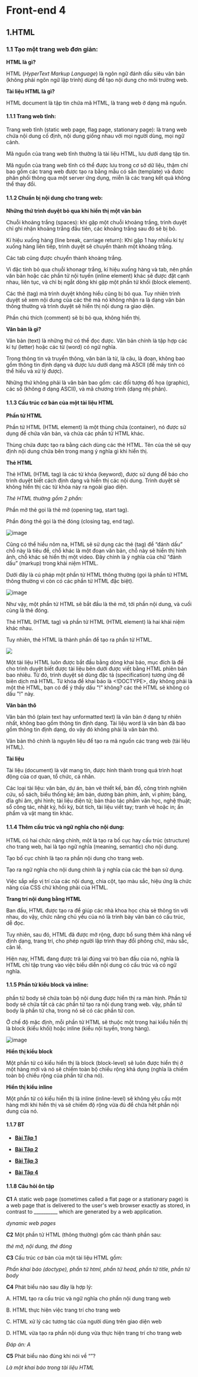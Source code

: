 # Front-end 4

## 1.HTML

### 1.1 Tạo một trang web đơn giản:

**HTML là gì?**

HTML (*HyperText Markup Language*) là ngôn ngữ đánh dấu siêu văn bản (không phải ngôn ngữ lập trình) dùng để tạo nội dung cho môi trường web.

**Tài liệu HTML là gì?**

HTML document là tập tin chứa mã HTML, là trang web ở dạng mã nguồn.<br>

#### 1.1.1 Trang web tĩnh:

Trang web tĩnh (static web page, flag page, stationary page): 
là trang web chứa nội dung cố định, 
nội dung giống nhau với mọi người dùng,
mọi ngữ cảnh.

Mã nguồn của trang web tĩnh thường là tài liệu HTML, 
lưu dưới dạng tập tin.

Mã nguồn của trang web tĩnh có thể được lưu trong cơ sở dữ liệu,
thậm chí bao gồm các trang web được tạo ra bằng mẫu có sẵn (template) và được phân phối thông qua một server ứng dụng,
miễn là các trang kết quả không thể thay đổi.

#### 1.1.2 Chuẩn bị nội dung cho trang web:

**Những thứ trình duyệt bỏ qua khi hiển thị một văn bản**

Chuỗi khoảng trắng (spaces): 
khi gặp một chuỗi khoảng trắng,
trình duyệt chỉ ghi nhận khoảng trắng đầu tiên,
các khoảng trắng sau đó sẽ bị bỏ.

Kí hiệu xuống hàng (line break, carriage return):
Khi gặp 1 hay nhiều kí tự xuống hàng liên tiếp,
trình duyệt sẽ chuyển thành một khoảng trắng.

Các tab cũng được chuyển thành khoảng trắng.

Vì đặc tính bỏ qua chuỗi khonagr trắng,
kí hiệu xuống hàng và tab,
nên phần văn bản hoặc các phần tử nội tuyến (inline element) khác sẽ được đặt cạnh nhau, liên tục, 
và chỉ bị ngắt dòng khi gặp một phần tử khối (block element).

Các thẻ (tag) mà trình duyệt không hiểu cũng bị bỏ qua.
Tuy nhiên trình duyệt sẽ xem nội dung của các thẻ mà nó không nhận ra là dạng văn bản thông thường và trình duyệt sẽ hiển thị nội dung ra giao diện.

Phần chú thích (comment) sẽ bị bỏ qua, không hiển thị.

**Văn bản là gì?**

Văn bản (text) là những thứ có thể đọc được. Văn bản chính là tập hợp các kí tự (letter) hoặc các từ (word) có ngữ nghĩa.

Trong thông tin và truyền thông, văn bản là từ, là câu, là đoạn, không bao gồm thông tin định dạng và được lưu dưới dạng mã ASCII (để máy tính có thể hiểu và xử lý được).

Những thứ không phải là văn bản bao gồm: các đối tượng đồ họa (graphic), các số (không ở dạng ASCII), và mã chương trình (dạng nhị phân).

#### 1.1.3 Cấu trúc cơ bản của một tài liệu HTML

**Phần tử HTML**

Phần tử HTML (HTML element) là một thùng chứa (container), nó được sử dụng để chứa văn bản, và chứa các phần tử HTML khác.

Thùng chứa được tạo ra bằng cách dùng các thẻ HTML. Tên của thẻ sẽ quy định nội dung chứa bên trong mang ý nghĩa gì khi hiển thị.

**Thẻ HTML**

Thẻ HTML (HTML tag) là các từ khóa (keyword), được sử dụng để báo cho trình duyệt biết cách định dạng và hiển thị các nội dung.
Trình duyệt sẽ không hiển thị các từ khóa này ra ngoài giao diện.

*Thẻ HTML thường gồm 2 phần:*

Phần mở thẻ gọi là thẻ mở (opening tag, start tag).

Phần đóng thẻ gọi là thẻ đóng (closing tag, end tag).

![image](https://blogger.googleusercontent.com/img/b/R29vZ2xl/AVvXsEg387_FiMuzl_43ZYdvKCcEjstmarc22ifjVBMwmp761lOsO-ESTVu6SKNpjFaTC5zCJPOvaX8xdfdYT-3rC7AWpnfuvWDJ6tYnRbPWkhPmDLjZvuBdmIMj9E8aDRfMyD9mmWxVk1lgYGs/s698/html1.jpg)

Cũng có thể hiểu nôm na, HTML sẽ sử dụng các thẻ (tag) để “đánh dấu” chỗ này là tiêu đề, chỗ khác là một đoạn văn bản, chỗ này sẽ hiển thị hình ảnh, 
chỗ khác sẽ hiển thị một video. Đây chính là ý nghĩa của chữ “đánh dấu” (markup) trong khái niệm HTML.

Dưới đây là cú pháp một phần tử HTML thông thường (gọi là phần tử HTML thông thường vì còn có các phần tử HTML đặc biệt).

![image](https://blogger.googleusercontent.com/img/b/R29vZ2xl/AVvXsEgPxwmZ-9lpbVqko8FdwA4w8stYJJKBUCgCqDfGk4Epm5M-YoDVPPn-tzqV6YiOYG95arQDG8EZ0RCKa1_m4Vsqh3lEJ9YyFF99XzqmhssTkXmVgjYA_wTZEWNzdODGT8t4BuEclL_-xOo/w400-h140/html2.jpg)

Như vậy, một phần tử HTML sẽ bắt đầu là thẻ mở, tới phần nội dung, và cuối cùng là thẻ đóng.

Thẻ HTML (HTML tag) và phần tử HTML (HTML element) là hai khái niệm khác nhau.

Tuy nhiên, thẻ HTML là thành phần để tạo ra phần tử HTML.

![](https://blogger.googleusercontent.com/img/b/R29vZ2xl/AVvXsEjCQmRvnlS5YD3D6d702cLcYdfWgL0QxPhB4Z-KPbqD496d-r2PEKQ5_HgFk8FiIFHt4S8fWfx55nBEQLfzPqtM_0Fk5hdjTdVGsbFJpLhTHbYU848o_OLPa1K-wo4Oywbajj71ryz3N3k/w400-h364/html3.jpg)

Một tài liệu HTML luôn được bắt đầu bằng dòng khai báo, mục đích là để cho trình duyệt biết được tài liệu bên dưới được viết bằng HTML phiên bản bao nhiêu. Từ đó, trình duyệt sẽ dùng đặc tả (specification) tương ứng để biên dịch mã HTML. Từ khóa để khai báo là <!DOCTYPE>, đây không phải là một thẻ HTML, bạn có để ý thấy dấu "!" không? các thẻ HTML sẽ không có dấu "!" này.

**Văn bản thô**

Văn bản thô (plain text hay unformatted text) là văn bản ở dạng tự nhiên nhất, không bao gồm thông tin định dạng. Tài liệu word là văn bản đã bao gồm thông tin định dạng, do vậy đó không phải là văn bản thô.

Văn bản thô chính là nguyên liệu để tạo ra mã nguồn các trang web (tài liệu HTML).

**Tài liệu**

Tài liệu (document) là vật mang tin, được hình thành trong quá trình hoạt động của cơ quan, tổ chức, cá nhân.

Các loại tài liệu: văn bản, dự án, bản vẽ thiết kế, bản đồ, công trình nghiên cứu, sổ sách, biểu thống kê; âm bản, dương bản phim, ảnh, vi phim; băng, đĩa ghi âm, ghi hình; tài liệu điện tử; bản thảo tác phẩm văn học, nghệ thuật; sổ công tác, nhật ký, hồi ký, bút tích, tài liệu viết tay; tranh vẽ hoặc in; ấn phẩm và vật mang tin khác.

#### 1.1.4 Thêm cấu trúc và ngữ nghĩa cho nội dung:

HTML có hai chức năng chính, một là tạo ra bố cục hay cấu trúc (structure) cho trang web, hai là tạo ngữ nghĩa (meaning, semantic) cho nội dung.

Tạo bố cục chính là tạo ra phần nội dung cho trang web.

Tạo ra ngữ nghĩa cho nội dung chính là ý nghĩa của các thẻ bạn sử dụng.

Việc sắp xếp vị trí của các nội dung, chia cột, tạo màu sắc, hiệu ứng là chức năng của CSS chứ không phải  của HTML.

**Trang trí nội dung bằng HTML**

Ban đầu, HTML được tạo ra để giúp các nhà khoa học chia sẻ thông tin với nhau, do vậy, chức năng chủ yếu của nó là trình bày văn bản có cấu trúc, dễ đọc.

Tuy nhiên, sau đó, HTML đã được mở rộng, được bổ sung thêm khả năng về định dạng, trang trí, cho phép người lập trình thay đổi phông chữ, màu sắc, căn lề.

Hiện nay, HTML đang được trả lại đúng vai trò ban đầu của nó, nghĩa là HTML chỉ tập trung vào việc biểu diễn nội dung có cấu trúc và có ngữ nghĩa.

#### 1.1.5 Phần tử kiểu block và inline:

phần tử body sẽ chứa toàn bộ nội dung được hiển thị ra màn hình. Phần tử body sẽ chứa tất cả các phần tử tạo ra nội dung trang web. vậy, phần tử body là phần tử cha, trong nó sẽ có các phần tử con.

Ở chế độ mặc định, mỗi phần tử HTML sẽ thuộc một trong hai kiểu hiển thị là block (kiểu khối) hoặc inline (kiểu nội tuyến, trong hàng).

![image](https://blogger.googleusercontent.com/img/b/R29vZ2xl/AVvXsEjdzwURldwbAuqp8fWSGvGLkxKHQDiNToTFiUE9W0a0Yf6jD6gyXB3qwgUdm73VTWYB85ZlE1j3u6PeEQmS6oghFrf7XayofRqGsvEGO_ZETWbbXK310oIjCwdJGV3qltfgNm2dHdW6Xe8/w400-h194/html4.jpg)

**Hiển thị kiểu block**

Một phần tử có kiểu hiển thị là block (block-level) sẽ luôn được hiển thị ở một hàng mới và nó sẽ chiếm toàn bộ chiều rộng khả dụng (nghĩa là chiếm toàn bộ chiều rộng của phần tử cha nó).

**Hiển thị kiểu inline**

Một phần tử có kiểu hiển thị là inline (inline-level) sẽ không yêu cầu một hàng mới khi hiển thị và sẽ chiếm độ rộng vừa đủ để chứa hết phần nội dung của nó.

#### 1.1.7 BT

* [**Bài Tập 1**](https://dopaemon.github.io/HTML_ReLearn/Trang_Web_Dau_Tien.html)

* [**Bài Tập 2**](https://dopaemon.github.io/HTML_ReLearn/B5_W4_BT2.html)

* [**Bài Tập 3**](https://dopaemon.github.io/HTML_ReLearn/B5_W4_BT3.html)

* [**Bài Tập 4**](https://dopaemon.github.io/HTML_ReLearn/B5_W4_BT4.html)

#### 1.1.8 Câu hỏi ôn tập

**C1** A static web page (sometimes called a flat page or a stationary page) is a web page that is delivered to the user's web browser exactly as stored, in contrast to __________ which are generated by a web application.

*dynamic web pages*

**C2** Một phần tử HTML (thông thường) gồm các thành phần sau:

*thẻ mở, nội dung, thẻ đóng*

**C3** Cấu trúc cơ bản của một tài liệu HTML gồm:

*Phần khai báo (doctype), phần tử html, phần tử head, phần tử title, phần tử body*

**C4** Phát biểu nào sau đây là hợp lý:

A. HTML tạo ra cấu trúc và ngữ nghĩa cho phần nội dung trang web

B. HTML thực hiện việc trang trí cho trang web

C. HTML xử lý các tương tác của người dùng trên giao diện web

D. HTML vừa tạo ra phần nội dung vừa thực hiện trang trí cho trang web

*Đáp án: A*

**C5** Phát biểu nào đúng khi nói về “<!DOCTYPE html>”?

*Là một khai báo trong tài liệu HTML*
